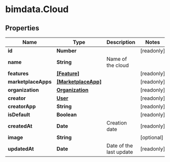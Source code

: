 # bimdata.Cloud

## Properties

Name | Type | Description | Notes
------------ | ------------- | ------------- | -------------
**id** | **Number** |  | [readonly] 
**name** | **String** | Name of the cloud | 
**features** | [**[Feature]**](Feature.md) |  | [readonly] 
**marketplaceApps** | [**[MarketplaceApp]**](MarketplaceApp.md) |  | [readonly] 
**organization** | [**Organization**](Organization.md) |  | [readonly] 
**creator** | [**User**](User.md) |  | [readonly] 
**creatorApp** | **String** |  | [readonly] 
**isDefault** | **Boolean** |  | [readonly] 
**createdAt** | **Date** | Creation date | [readonly] 
**image** | **String** |  | [optional] 
**updatedAt** | **Date** | Date of the last update | [readonly] 


